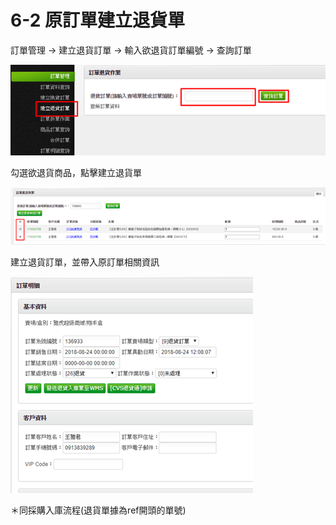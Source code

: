 # 6-2 原訂單建立退貨單

訂單管理 → 建立退貨訂單 → 輸入欲退貨訂單編號 → 查詢訂單

![](../.gitbook/assets/image-92.png)

勾選欲退貨商品，點擊建立退貨單

![](../.gitbook/assets/image-133.png)

建立退貨訂單，並帶入原訂單相關資訊

![](../.gitbook/assets/image-115.png)

＊同採購入庫流程\(退貨單據為ref開頭的單號\)


